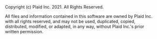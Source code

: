 Copyright (c) Plaid Inc. 2021. All Rights Reserved.

All files and information contained in this software are owned by Plaid Inc.
with all rights reserved, and may not be used, duplicated, copied, distributed,
modified, or adapted, in any way, without Plaid Inc.'s prior written permission.
